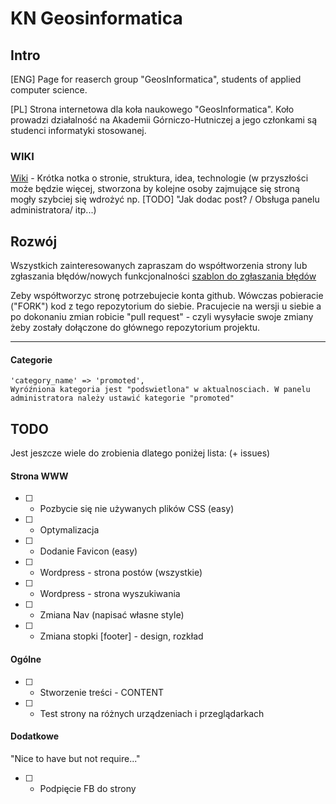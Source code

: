 # KN Geosinformatica

## Intro
[ENG] Page for reaserch group "GeosInformatica", students of applied computer science.

[PL] Strona internetowa dla koła naukowego "GeosInformatica". Koło prowadzi działalność na Akademii Górniczo-Hutniczej a jego członkami są studenci informatyki stosowanej.

### WIKI 
[Wiki](https://github.com/Dyzio18/KN_Geosinformatica/wiki) - Krótka notka o stronie, struktura, idea, technologie (w przyszłości może będzie więcej, stworzona by kolejne osoby zajmujące się stroną mogły szybciej się wdrożyć np. [TODO] "Jak dodac post? / Obsługa panelu administratora/ itp...)

## Rozwój 
Wszystkich zainteresowanych zapraszam do współtworzenia strony lub zgłaszania błędów/nowych funkcjonalności [szablon do zgłaszania błędów](https://github.com/Dyzio18/KN_Geosinformatica/blob/master/ISSUE_TEMPLATE.md)

Zeby współtworzyc stronę potrzebujecie konta github. Wówczas pobieracie ("FORK") kod z tego repozytorium do siebie. Pracujecie na wersji u siebie a po dokonaniu zmian robicie "pull request" - czyli wysyłacie swoje zmiany żeby zostały dołączone do głównego repozytorium projektu.

---

#### Categorie
    'category_name' => 'promoted',
    Wyróźniona kategoria jest "podswietlona" w aktualnosciach. W panelu administratora należy ustawić kategorie "promoted"


## TODO
Jest jeszcze wiele do zrobienia dlatego poniżej lista:
  (+ issues)

#### Strona WWW
* [ ] - Pozbycie się nie używanych plików CSS (easy)
* [ ] - Optymalizacja
* [ ] - Dodanie Favicon (easy)
* [ ] - Wordpress - strona postów (wszystkie)
* [ ] - Wordpress - strona wyszukiwania
* [ ] - Zmiana Nav (napisać własne style)
* [ ] - Zmiana stopki [footer] - design, rozkład

#### Ogólne
* [ ] - Stworzenie treści - CONTENT
* [ ] - Test strony na różnych urządzeniach i przeglądarkach

#### Dodatkowe
"Nice to have but not require..."
* [ ] - Podpięcie FB do strony


